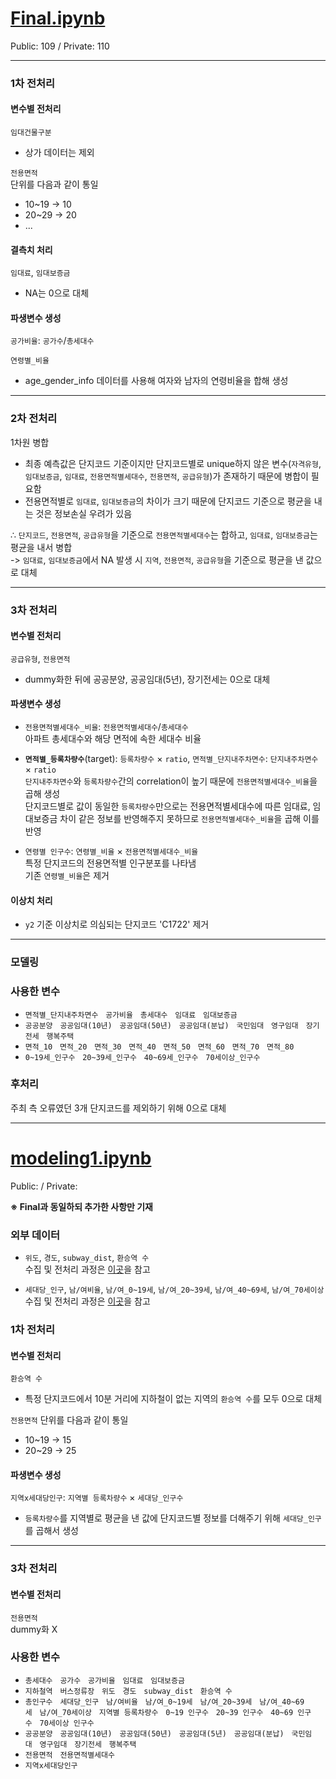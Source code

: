 # [Final.ipynb](https://github.com/rbill109/Dacon_2021_Nextlevel/blob/master/source_code/Final.ipynb)
Public:  109 / Private: 110<br>

---

### 1차 전처리
#### 변수별 전처리
`임대건물구분` <br>
- 상가 데이터는 제외

`전용면적` <br>
단위를 다음과 같이 통일
- 10~19 -> 10
- 20~29 -> 20
- ...

#### 결측치 처리
`임대료`, `임대보증금` <br>
- NA는 0으로 대체

#### 파생변수 생성
`공가비율`: `공가수`/`총세대수` <br>

`연령별_비율` <br>
- age_gender_info 데이터를 사용해 여자와 남자의 연령비율을 합해 생성

---

### 2차 전처리
1차원 병합
- 최종 예측값은 단지코드 기준이지만 단지코드별로 unique하지 않은 변수(`자격유형`, `임대보증금`, `임대료`, `전용면적별세대수`, `전용면적`, `공급유형`)가 존재하기 때문에 병합이 필요함 
- 전용면적별로 `임대료`, `임대보증금`의 차이가 크기 때문에 단지코드 기준으로 평균을 내는 것은 정보손실 우려가 있음

∴ `단지코드`, `전용면적`, `공급유형`을 기준으로 `전용면적별세대수`는 합하고, `임대료`, `임대보증금`는 평균을 내서 병합 
<br>
-> `임대료`, `임대보증금`에서 NA 발생 시 `지역`, `전용면적`, `공급유형`을 기준으로 평균을 낸 값으로 대체

--- 

### 3차 전처리
#### 변수별 전처리
`공급유형`, `전용면적` <br>
- dummy화한 뒤에 공공분양, 공공임대(5년), 장기전세는 0으로 대체


#### 파생변수 생성
- `전용면적별세대수_비율`: `전용면적별세대수`/`총세대수` <br>
아파트 총세대수와 해당 면적에 속한 세대수 비율

- **`면적별_등록차량수`**(target): `등록차량수` × `ratio`, 
`면적별_단지내주차면수`: `단지내주차면수` × `ratio` <br>
`단지내주차면수`와 `등록차량수`간의 correlation이 높기 때문에 `전용면적별세대수_비율`을 곱해 생성 <br>
단지코드별로 값이 동일한 `등록차량수`만으로는 전용면적별세대수에 따른 임대료, 임대보증금 차이 같은 정보를 반영해주지 못하므로 `전용면적별세대수_비율`을 곱해 이를 반영

- `연령별 인구수`: `연령별_비율` × `전용면적별세대수_비율` <br>
특정 단지코드의 전용면적별 인구분포를 나타냄 <br>
기존 `연령별_비율`은 제거

#### 이상치 처리
- `y2` 기준 이상치로 의심되는 단지코드 'C1722' 제거

---

### 모델링


### 사용한 변수
- `면적별_단지내주차면수`&nbsp;&nbsp;&nbsp;`공가비율`&nbsp;&nbsp;&nbsp;`총세대수`&nbsp;&nbsp;&nbsp;`임대료`&nbsp;&nbsp;&nbsp;`임대보증금`&nbsp;&nbsp;&nbsp;
- `공공분양`&nbsp;&nbsp;&nbsp;`공공임대(10년)`&nbsp;&nbsp;&nbsp;`공공임대(50년)`&nbsp;&nbsp;&nbsp;`공공임대(분납)`&nbsp;&nbsp;&nbsp;`국민임대`&nbsp;&nbsp;&nbsp;`영구임대`&nbsp;&nbsp;&nbsp;`장기전세`&nbsp;&nbsp;&nbsp;`행복주택`&nbsp;&nbsp;&nbsp;
- `면적_10`&nbsp;&nbsp;&nbsp;`면적_20`&nbsp;&nbsp;&nbsp;`면적_30`&nbsp;&nbsp;&nbsp;`면적_40`&nbsp;&nbsp;&nbsp;`면적_50`&nbsp;&nbsp;&nbsp;`면적_60`&nbsp;&nbsp;&nbsp;`면적_70`&nbsp;&nbsp;&nbsp;`면적_80`&nbsp;&nbsp;&nbsp;
- `0~19세_인구수`&nbsp;&nbsp;&nbsp;`20~39세_인구수`&nbsp;&nbsp;&nbsp;`40~69세_인구수`&nbsp;&nbsp;&nbsp;`70세이상_인구수`

### 후처리
주최 측 오류였던 3개 단지코드를 제외하기 위해 0으로 대체

---

# [modeling1.ipynb](https://github.com/rbill109/Dacon_2021_Nextlevel/blob/master/source_code/backup/Modeling/modeling1.ipynb)
Public: / Private: <br>

**※ Final과 동일하되 추가한 사항만 기재**
### 외부 데이터
- `위도`, `경도`, `subway_dist`, `환승역 수` <br>
수집 및 전처리 과정은 [이곳](https://github.com/rbill109/Dacon_2021_Nextlevel/tree/master/source_code/ProcessedData/External3)을 참고

- `세대당_인구`, `남/여비율`, `남/여_0~19세`, `남/여_20~39세`, `남/여_40~69세`, `남/여_70세이상` <br>
수집 및 전처리 과정은 [이곳](https://github.com/rbill109/Dacon_2021_Nextlevel/tree/master/source_code/ProcessedData/External2)을 참고

### 1차 전처리
#### 변수별 전처리
`환승역 수` <br>
- 특정 단지코드에서 10분 거리에 지하철이 없는 지역의 `환승역 수`를 모두 0으로 대체

`전용면적` 단위를 다음과 같이 통일
- 10~19 -> 15
- 20~29 -> 25

#### 파생변수 생성
`지역x세대당인구`: `지역별 등록차량수` × `세대당_인구수` <br>
- `등록차량수`를 지역별로 평균을 낸 값에 단지코드별 정보를 더해주기 위해 `세대당_인구`를 곱해서 생성

---

### 3차 전처리
#### 변수별 전처리
 `전용면적` <br>
dummy화 X

### 사용한 변수
- `총세대수`&nbsp;&nbsp;&nbsp;`공가수`&nbsp;&nbsp;&nbsp;`공가비율`&nbsp;&nbsp;&nbsp;`임대료`&nbsp;&nbsp;&nbsp;`임대보증금`
- `지하철역`&nbsp;&nbsp;&nbsp;`버스정류장`&nbsp;&nbsp;&nbsp;`위도`&nbsp;&nbsp;&nbsp;`경도`&nbsp;&nbsp;&nbsp;`subway_dist`&nbsp;&nbsp;&nbsp;`환승역 수`&nbsp;&nbsp;&nbsp;
- `총인구수`&nbsp;&nbsp;&nbsp;`세대당_인구`&nbsp;&nbsp;&nbsp;`남/여비율`&nbsp;&nbsp;&nbsp;`남/여_0~19세`&nbsp;&nbsp;&nbsp;`남/여_20~39세`&nbsp;&nbsp;&nbsp;`남/여_40~69세`&nbsp;&nbsp;&nbsp;`남/여_70세이상`&nbsp;&nbsp;&nbsp;`지역별 등록차량수`&nbsp;&nbsp;&nbsp;`0~19 인구수`&nbsp;&nbsp;&nbsp;`20~39 인구수`&nbsp;&nbsp;&nbsp;`40~69 인구수`&nbsp;&nbsp;&nbsp;`70세이상 인구수`&nbsp;&nbsp;&nbsp;
- `공공분양`&nbsp;&nbsp;&nbsp;`공공임대(10년)`&nbsp;&nbsp;&nbsp;`공공임대(50년)`&nbsp;&nbsp;&nbsp;`공공임대(5년)`&nbsp;&nbsp;&nbsp;`공공임대(분납)`&nbsp;&nbsp;&nbsp;`국민임대`&nbsp;&nbsp;&nbsp;`영구임대`&nbsp;&nbsp;&nbsp;`장기전세`&nbsp;&nbsp;&nbsp;`행복주택`&nbsp;&nbsp;&nbsp;
- `전용면적`&nbsp;&nbsp;&nbsp;`전용면적별세대수`&nbsp;&nbsp;&nbsp;
- `지역x세대당인구`&nbsp;&nbsp;&nbsp;




